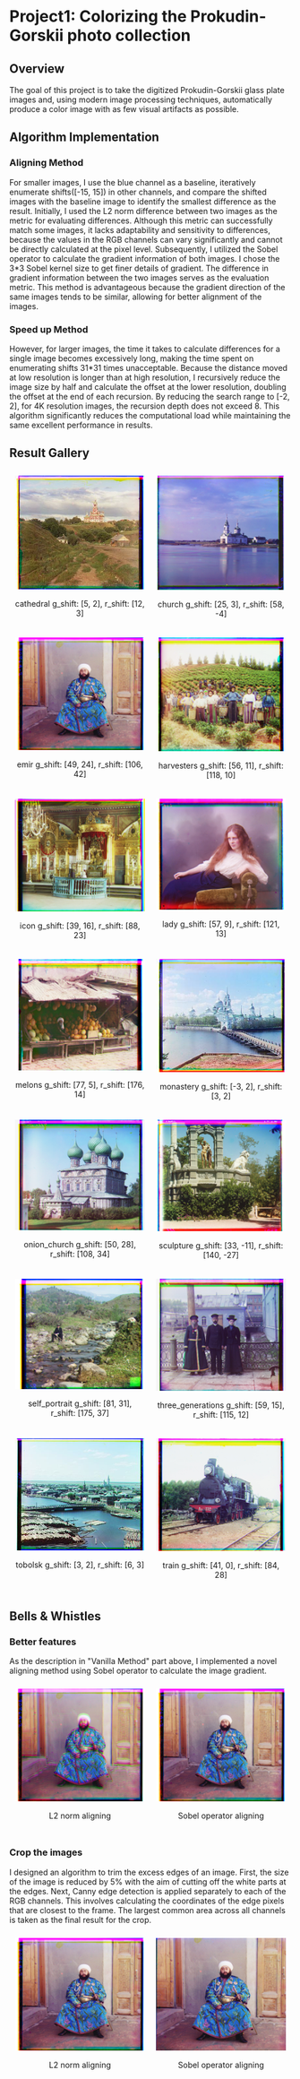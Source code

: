 # Project1: Colorizing the Prokudin-Gorskii photo collection
## Overview
The goal of this project is to take the digitized Prokudin-Gorskii glass plate images and, using modern image processing techniques, automatically produce a color image with as few visual artifacts as possible.
## Algorithm Implementation
### Aligning Method
For smaller images, I use the blue channel as a baseline, iteratively enumerate shifts([-15, 15]) in other channels, and compare the shifted images with the baseline image to identify the smallest difference as the result. Initially, I used the L2 norm difference between two images as the metric for evaluating differences. Although this metric can successfully match some images, it lacks adaptability and sensitivity to differences, because the values in the RGB channels can vary significantly and cannot be directly calculated at the pixel level. Subsequently, I utilized the Sobel operator to calculate the gradient information of both images. I chose the 3*3 Sobel kernel size to get finer details of gradient. The difference in gradient information between the two images serves as the evaluation metric. This method is advantageous because the gradient direction of the same images tends to be similar, allowing for better alignment of the images.
### Speed up Method
However, for larger images, the time it takes to calculate differences for a single image becomes excessively long, making the time spent on enumerating shifts 31*31 times unacceptable. Because the distance moved at low resolution is longer than at high resolution, I recursively reduce the image size by half and calculate the offset at the lower resolution, doubling the offset at the end of each recursion. By reducing the search range to [-2, 2], for 4K resolution images, the recursion depth does not exceed 8. This algorithm significantly reduces the computational load while maintaining the same excellent performance in results.
## Result Gallery
<div style="display: flex; justify-content: space-around; align-items: flex-start;">
    <div style="flex: 1; padding: 10px;">
        <img src="./result_pyramid/cathedral.jpg" alt="First Image" style="width: 100%;">
        <p style="text-align: center;">cathedral g_shift: [5, 2], r_shift: [12, 3]</p>
    </div>
    <div style="flex: 1; padding: 10px;">
        <img src="./result_pyramid/church.jpg" alt="Second Image" style="width: 100%;">
        <p style="text-align: center;">church g_shift: [25, 3], r_shift: [58, -4]</p>
    </div>
</div>
<div style="display: flex; justify-content: space-around; align-items: flex-start;">
    <div style="flex: 1; padding: 10px;">
        <img src="./result_pyramid/emir.jpg" alt="First Image" style="width: 100%;">
        <p style="text-align: center;">emir g_shift: [49, 24], r_shift: [106, 42]</p>
    </div>
    <div style="flex: 1; padding: 10px;">
        <img src="./result_pyramid/harvesters.jpg" alt="Second Image" style="width: 100%;">
        <p style="text-align: center;">harvesters g_shift: [56, 11], r_shift: [118, 10]</p>
    </div>
</div>
<div style="display: flex; justify-content: space-around; align-items: flex-start;">
    <div style="flex: 1; padding: 10px;">
        <img src="./result_pyramid/icon.jpg" alt="First Image" style="width: 100%;">
        <p style="text-align: center;">icon g_shift: [39, 16], r_shift: [88, 23]</p>
    </div>
    <div style="flex: 1; padding: 10px;">
        <img src="./result_pyramid/lady.jpg" alt="Second Image" style="width: 100%;">
        <p style="text-align: center;">lady g_shift: [57, 9], r_shift: [121, 13]</p>
    </div>
</div>

<div style="display: flex; justify-content: space-around; align-items: flex-start;">
    <div style="flex: 1; padding: 10px;">
        <img src="./result_pyramid/melons.jpg" alt="First Image" style="width: 100%;">
        <p style="text-align: center;">melons g_shift: [77, 5], r_shift: [176, 14] </p>
    </div>
    <div style="flex: 1; padding: 10px;">
        <img src="./result_pyramid/monastery.jpg" alt="Second Image" style="width: 100%;">
        <p style="text-align: center;">monastery g_shift: [-3, 2], r_shift: [3, 2]</p>
    </div>
</div>

<div style="display: flex; justify-content: space-around; align-items: flex-start;">
    <div style="flex: 1; padding: 10px;">
        <img src="./result_pyramid/onion_church.jpg" alt="First Image" style="width: 100%;">
        <p style="text-align: center;">onion_church g_shift: [50, 28], r_shift: [108, 34]</p>
    </div>
    <div style="flex: 1; padding: 10px;">
        <img src="./result_pyramid/sculpture.jpg" alt="Second Image" style="width: 100%;">
        <p style="text-align: center;">sculpture g_shift: [33, -11], r_shift: [140, -27]</p>
    </div>
</div>

<div style="display: flex; justify-content: space-around; align-items: flex-start;">
    <div style="flex: 1; padding: 10px;">
        <img src="./result_pyramid/self_portrait.jpg" alt="First Image" style="width: 100%;">
        <p style="text-align: center;">self_portrait g_shift: [81, 31], r_shift: [175, 37]</p>
    </div>
    <div style="flex: 1; padding: 10px;">
        <img src="./result_pyramid/three_generations.jpg" alt="Second Image" style="width: 100%;">
        <p style="text-align: center;">three_generations g_shift: [59, 15], r_shift: [115, 12]</p>
    </div>
</div>

<div style="display: flex; justify-content: space-around; align-items: flex-start;">
    <div style="flex: 1; padding: 10px;">
        <img src="./result_pyramid/tobolsk.jpg" alt="First Image" style="width: 100%;">
        <p style="text-align: center;">tobolsk g_shift: [3, 2], r_shift: [6, 3]</p>
    </div>
    <div style="flex: 1; padding: 10px;">
        <img src="./result_pyramid/train.jpg" alt="Second Image" style="width: 100%;">
        <p style="text-align: center;">train g_shift: [41, 0], r_shift: [84, 28]</p>
    </div>
</div>


## Bells & Whistles
### Better features
As the description in "Vanilla Method" part above, I implemented a novel aligning method using Sobel operator to calculate the image gradient.
<div style="display: flex; justify-content: space-around; align-items: flex-start;">
    <div style="flex: 1; padding: 10px;">
        <img src="./result_l2/emir.jpg" alt="First Image" style="width: 100%;">
        <p style="text-align: center;">L2 norm aligning</p>
    </div>
    <div style="flex: 1; padding: 10px;">
        <img src="./result_pyramid/emir.jpg" alt="Second Image" style="width: 100%;">
        <p style="text-align: center;">Sobel operator aligning</p>
    </div>
</div>

### Crop the images

I designed an algorithm to trim the excess edges of an image. First, the size of the image is reduced by 5% with the aim of cutting off the white parts at the edges. Next, Canny edge detection is applied separately to each of the RGB channels. This involves calculating the coordinates of the edge pixels that are closest to the frame. The largest common area across all channels is taken as the final result for the crop.

<div style="display: flex; justify-content: space-around; align-items: flex-start;">
    <div style="flex: 1; padding: 10px;">
        <img src="./result_pyramid/emir.jpg" alt="First Image" style="width: 100%;">
        <p style="text-align: center;">L2 norm aligning</p>
    </div>
    <div style="flex: 1; padding: 10px;">
        <img src="./result_crop/emir.jpg" alt="Second Image" style="width: 100%;">
        <p style="text-align: center;">Sobel operator aligning</p>
    </div>
</div>

